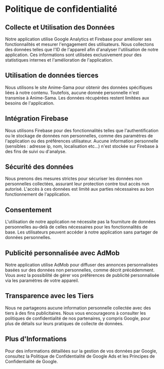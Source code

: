 <!DOCTYPE html>
<html lang="fr">
<head>
  <meta charset="UTF-8">
</head>
<body>
  <h1>Politique de confidentialité</h1>

  <h2>Collecte et Utilisation des Données</h2>
  <p>Notre application utilise Google Analytics et Firebase pour améliorer ses fonctionnalités et mesurer l'engagement des utilisateurs. Nous collectons des données telles que l'ID de l'appareil afin d'analyser l'utilisation de notre application. Ces informations sont utilisées exclusivement pour des statistiques internes et l'amélioration de l'application.</p>

  <h2>Utilisation de données tierces</h2>
  <p>Nous utilisons le site Anime-Sama pour obtenir des données spécifiques liées à notre contenu. Toutefois, aucune donnée personnelle n'est transmise à Anime-Sama. Les données récupérées restent limitées aux besoins de l'application.</p>

  <h2>Intégration Firebase</h2>
  <p>Nous utilisons Firebase pour des fonctionnalités telles que l'authentification ou le stockage de données non personnelles, comme des paramètres de l'application ou des préférences utilisateur. Aucune information personnelle (sensibles : adresse ip, nom, localisation etc...) n'est stockée sur     Firebase à des fins de suivi ou d'analyse.</p>

  <h2>Sécurité des données</h2>
  <p>Nous prenons des mesures strictes pour sécuriser les données non personnelles collectées, assurant leur protection contre tout accès non autorisé. L'accès à ces données est limité aux parties nécessaires au bon fonctionnement de l'application.</p>

  <h2>Consentement</h2>
  <p>L'utilisation de notre application ne nécessite pas la fourniture de données personnelles au-delà de celles nécessaires pour les fonctionnalités de base. Les utilisateurs peuvent accéder à notre application sans partager de données personnelles.</p>

  <h2>Publicité personnalisée avec AdMob</h2>
  <p>Notre application utilise AdMob pour diffuser des annonces personnalisées basées sur des données non personnelles, comme décrit précédemment. Vous avez la possibilité de gérer vos préférences de publicité personnalisée via les paramètres de votre appareil.</p>

  <h2>Transparence avec les Tiers</h2>
  <p>Nous ne partageons aucune information personnelle collectée avec des tiers à des fins publicitaires. Nous vous encourageons à consulter les politiques de confidentialité de nos partenaires, y compris Google, pour plus de détails sur leurs pratiques de collecte de données.</p>

  <h2>Plus d'Informations</h2>
  <p>Pour des informations détaillées sur la gestion de vos données par Google, consultez la Politique de Confidentialité de Google Ads et les Principes de Confidentialité de Google.</p>
</body>
</html>
